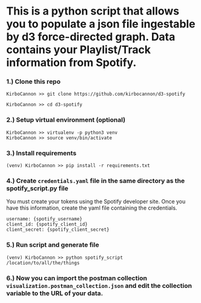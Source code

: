 # This is a python script that allows you to populate a json file ingestable by d3 force-directed graph. Data contains your Playlist/Track information from Spotify.

### 1.) Clone this repo
`KirboCannon >> git clone https://github.com/kirbocannon/d3-spotify` 
 
`KirboCannon >> cd d3-spotify`

### 2.) Setup virtual environment (optional)
```
KirboCannon >> virtualenv -p python3 venv
KirboCannon >> source venv/bin/activate
```

### 3.) Install requirements
`(venv) KirboCannon >> pip install -r requirements.txt`

### 4.) Create `credentials.yaml` file in the same directory as the spotify_script.py file
You must create your tokens using the Spotify developer site. Once you have this information, 
create the yaml file containing the credentials. 

```.env
username: {spotify_username}
client_id: {spotify_client_id}
client_secret: {spotify_client_secret}
```

### 5.) Run script and generate file
`(venv) KirboCannon >> python spotify_script /location/to/all/the/things`

### 6.) Now you can import the postman collection `visualization.postman_collection.json` and edit the collection variable to the URL of your data.
